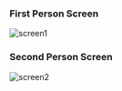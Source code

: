 <h3>First Person Screen</h3>



![screen1](https://user-images.githubusercontent.com/58266826/157200129-3be44a6a-41cc-4979-bb89-1b1bd76e7460.PNG)



<h3>Second Person Screen</h3>
                                                                      
![screen2](https://user-images.githubusercontent.com/58266826/157200180-2e5b80e2-6072-487e-bf86-a6e9f1599d36.PNG)


